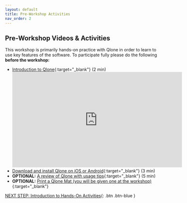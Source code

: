 ```yaml
---
layout: default
title: Pre-Workshop Activities
nav_order: 2
---
```

## Pre-Workshop Videos & Activities
This workshop is primarily hands-on practice with Qlone in order to learn to use key features of the software. To participate fully please do the following **before the workshop:**

-   [Introduction to Qlone](https://www.youtube.com/watch?v=XkTaCOQ_OjI){:target="_blank"} (2 min)<br>
    <iframe width="560" height="315" src="https://www.youtube.com/embed/XkTaCOQ_OjI" title="YouTube video player" frameborder="0" allow="accelerometer; autoplay; clipboard-write; encrypted-media; gyroscope; picture-in-picture" allowfullscreen></iframe>
-   [Download and install Qlone on iOS or Android](https://www.qlone.pro/){:target="_blank"} (3 min)
-   **OPTIONAL:** [A review of Qlone with usage tips](http://bit.ly/2UrHdOE){:target="_blank"} (5 min)
-   **OPTIONAL:** [Print a Qlone Mat (you will be given one at the workshop)](http://bit.ly/2FV4mG9){:target="_blank"}

[NEXT STEP: Introduction to Hands-On Activities](activities-intro.html){: .btn .btn-blue }
